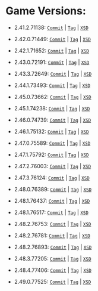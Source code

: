 # Game Versions:


- 2.41.2.71138: [`Commit`](https://github.com/jamiephan/HeroesOfTheStorm_Gamedata/commit/84c91a53e6b4f3c606e66d9b1af0c9e217ff47ea) | [`Tag`](https://github.com/jamiephan/HeroesOfTheStorm_Gamedata/releases/tag/v2.41.2.71138) | [`XSD`](./xsd/2.41.2.71138.xsd)

- 2.42.0.71449: [`Commit`](https://github.com/jamiephan/HeroesOfTheStorm_Gamedata/commit/dd7b460d7292f62db19b1def788c63193c7e8cc4) | [`Tag`](https://github.com/jamiephan/HeroesOfTheStorm_Gamedata/releases/tag/v2.42.0.71449) | [`XSD`](./xsd/2.42.0.71449.xsd)

- 2.42.1.71652: [`Commit`](https://github.com/jamiephan/HeroesOfTheStorm_Gamedata/commit/100d5e9016900e0844d6222c5903bc4be00122ec) | [`Tag`](https://github.com/jamiephan/HeroesOfTheStorm_Gamedata/releases/tag/v2.42.1.71652) | [`XSD`](./xsd/2.42.1.71652.xsd)

- 2.43.0.72191: [`Commit`](https://github.com/jamiephan/HeroesOfTheStorm_Gamedata/commit/1032bc0dde2d648268dd34dea957d25a2eaae52d) | [`Tag`](https://github.com/jamiephan/HeroesOfTheStorm_Gamedata/releases/tag/v2.43.0.72191) | [`XSD`](./xsd/2.43.0.72191.xsd)

- 2.43.3.72649: [`Commit`](https://github.com/jamiephan/HeroesOfTheStorm_Gamedata/commit/4d3101fba7d1f2b36a17172d13b7ff3029408f8e) | [`Tag`](https://github.com/jamiephan/HeroesOfTheStorm_Gamedata/releases/tag/v2.43.3.72649) | [`XSD`](./xsd/2.43.3.72649.xsd)

- 2.44.1.73493: [`Commit`](https://github.com/jamiephan/HeroesOfTheStorm_Gamedata/commit/61f4b9056bfaa239c4bcbc62f586e8ed6adb35fa) | [`Tag`](https://github.com/jamiephan/HeroesOfTheStorm_Gamedata/releases/tag/v2.44.1.73493) | [`XSD`](./xsd/2.44.1.73493.xsd)

- 2.45.0.73662: [`Commit`](https://github.com/jamiephan/HeroesOfTheStorm_Gamedata/commit/c6efa4f6ff284a002114f0b2bf6148a2b8f29d5d) | [`Tag`](https://github.com/jamiephan/HeroesOfTheStorm_Gamedata/releases/tag/v2.45.0.73662) | [`XSD`](./xsd/2.45.0.73662.xsd)

- 2.45.1.74238: [`Commit`](https://github.com/jamiephan/HeroesOfTheStorm_Gamedata/commit/f29965d4c9eb358ca07b17386f6cc760187dbb92) | [`Tag`](https://github.com/jamiephan/HeroesOfTheStorm_Gamedata/releases/tag/v2.45.1.74238) | [`XSD`](./xsd/2.45.1.74238.xsd)

- 2.46.0.74739: [`Commit`](https://github.com/jamiephan/HeroesOfTheStorm_Gamedata/commit/d130676609da018f0fb944f8f7bf70fd9ab6f0cb) | [`Tag`](https://github.com/jamiephan/HeroesOfTheStorm_Gamedata/releases/tag/v2.46.0.74739) | [`XSD`](./xsd/2.46.0.74739.xsd)

- 2.46.1.75132: [`Commit`](https://github.com/jamiephan/HeroesOfTheStorm_Gamedata/commit/db123c4eccfa587527e1286475938df3d9069cee) | [`Tag`](https://github.com/jamiephan/HeroesOfTheStorm_Gamedata/releases/tag/v2.46.1.75132) | [`XSD`](./xsd/2.46.1.75132.xsd)

- 2.47.0.75589: [`Commit`](https://github.com/jamiephan/HeroesOfTheStorm_Gamedata/commit/548181e8987a22c882cd0f972b788e3b8f2be7c4) | [`Tag`](https://github.com/jamiephan/HeroesOfTheStorm_Gamedata/releases/tag/v2.47.0.75589) | [`XSD`](./xsd/2.47.0.75589.xsd)

- 2.47.1.75792: [`Commit`](https://github.com/jamiephan/HeroesOfTheStorm_Gamedata/commit/f70eb3400f4e27bc6c6c97d03a9698441fd4784c) | [`Tag`](https://github.com/jamiephan/HeroesOfTheStorm_Gamedata/releases/tag/v2.47.1.75792) | [`XSD`](./xsd/2.47.1.75792.xsd)

- 2.47.2.76003: [`Commit`](https://github.com/jamiephan/HeroesOfTheStorm_Gamedata/commit/261d4a0e5ec732d20a9675827f4409943607bb9c) | [`Tag`](https://github.com/jamiephan/HeroesOfTheStorm_Gamedata/releases/tag/v2.47.2.76003) | [`XSD`](./xsd/2.47.2.76003.xsd)

- 2.47.3.76124: [`Commit`](https://github.com/jamiephan/HeroesOfTheStorm_Gamedata/commit/fe62fee94765cd9663226409a1b4415068cf2307) | [`Tag`](https://github.com/jamiephan/HeroesOfTheStorm_Gamedata/releases/tag/v2.47.3.76124) | [`XSD`](./xsd/2.47.3.76124.xsd)

- 2.48.0.76389: [`Commit`](https://github.com/jamiephan/HeroesOfTheStorm_Gamedata/commit/37a522e6fc36f3c9bba0c87eebd89730031ecf07) | [`Tag`](https://github.com/jamiephan/HeroesOfTheStorm_Gamedata/releases/tag/v2.48.0.76389) | [`XSD`](./xsd/2.48.0.76389.xsd)

- 2.48.1.76437: [`Commit`](https://github.com/jamiephan/HeroesOfTheStorm_Gamedata/commit/747a65c8e7853b72730c0255b0df651b1c6ce8b2) | [`Tag`](https://github.com/jamiephan/HeroesOfTheStorm_Gamedata/releases/tag/v2.48.1.76437) | [`XSD`](./xsd/2.48.1.76437.xsd)

- 2.48.1.76517: [`Commit`](https://github.com/jamiephan/HeroesOfTheStorm_Gamedata/commit/02dedde7eee1752714be42278dcd831dd32d6696) | [`Tag`](https://github.com/jamiephan/HeroesOfTheStorm_Gamedata/releases/tag/v2.48.1.76517) | [`XSD`](./xsd/2.48.1.76517.xsd)

- 2.48.2.76753: [`Commit`](https://github.com/jamiephan/HeroesOfTheStorm_Gamedata/commit/8d0d9ca1f1475c1471463d4d6a3d5cba60fe8afa) | [`Tag`](https://github.com/jamiephan/HeroesOfTheStorm_Gamedata/releases/tag/v2.48.2.76753) | [`XSD`](./xsd/2.48.2.76753.xsd)

- 2.48.2.76781: [`Commit`](https://github.com/jamiephan/HeroesOfTheStorm_Gamedata/commit/759a2b97f4d577960826e8fe05c99d7405dac98a) | [`Tag`](https://github.com/jamiephan/HeroesOfTheStorm_Gamedata/releases/tag/v2.48.2.76781) | [`XSD`](./xsd/2.48.2.76781.xsd)

- 2.48.2.76893: [`Commit`](https://github.com/jamiephan/HeroesOfTheStorm_Gamedata/commit/0c3662aef89db6a4aee2c7715e2709db75287419) | [`Tag`](https://github.com/jamiephan/HeroesOfTheStorm_Gamedata/releases/tag/v2.48.2.76893) | [`XSD`](./xsd/2.48.2.76893.xsd)

- 2.48.3.77205: [`Commit`](https://github.com/jamiephan/HeroesOfTheStorm_Gamedata/commit/17aa2a6b938ae5d93cefab8269a8cb10dbfb66fb) | [`Tag`](https://github.com/jamiephan/HeroesOfTheStorm_Gamedata/releases/tag/v2.48.3.77205) | [`XSD`](./xsd/2.48.3.77205.xsd)

- 2.48.4.77406: [`Commit`](https://github.com/jamiephan/HeroesOfTheStorm_Gamedata/commit/78ab17fd72edefd0f451198f52f903064e438467) | [`Tag`](https://github.com/jamiephan/HeroesOfTheStorm_Gamedata/releases/tag/v2.48.4.77406) | [`XSD`](./xsd/2.48.4.77406.xsd)

- 2.49.0.77525: [`Commit`](https://github.com/jamiephan/HeroesOfTheStorm_Gamedata/commit/4557fdcf325d9462092d5f97bd4a2784f2051963) | [`Tag`](https://github.com/jamiephan/HeroesOfTheStorm_Gamedata/releases/tag/v2.49.0.77525) | [`XSD`](./xsd/2.49.0.77525.xsd)
